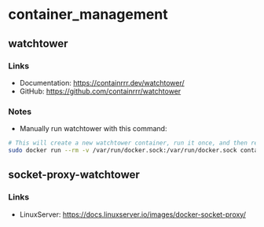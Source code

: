 # container_management

## watchtower

### Links

* Documentation: <https://containrrr.dev/watchtower/>
* GitHub: <https://github.com/containrrr/watchtower>

### Notes

* Manually run watchtower with this command:

```bash
# This will create a new watchtower container, run it once, and then remove the container
sudo docker run --rm -v /var/run/docker.sock:/var/run/docker.sock containrrr/watchtower --run-once
```

## socket-proxy-watchtower

### Links

* LinuxServer: <https://docs.linuxserver.io/images/docker-socket-proxy/>
